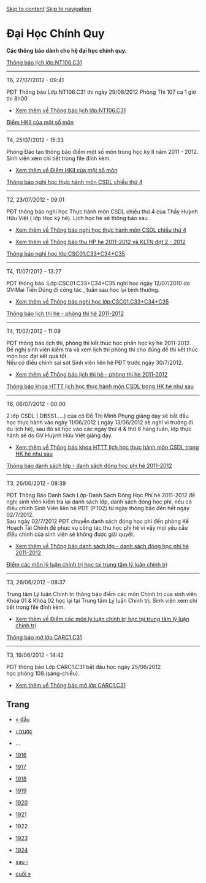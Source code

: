 [Skip to content](https://daa.uit.edu.vn/thongbaochinhquy?page=1921#main)
 [Skip to navigation](https://daa.uit.edu.vn/thongbaochinhquy?page=1921#main-nav)

Đại Học Chính Quy
=================

**Các thông báo dành cho hệ đại học chính quy.**

[Thông báo lịch lớp:NT106.C31](https://daa.uit.edu.vn/thongbao/thong-bao-lich-lopnt106c31)

-------------------------------------------------------------------------------------------

T6, 27/07/2012 - 09:41

PĐT Thông báo Lớp:NT106.C31 thi ngày 29/08/2012 Phòng Thi 107 ca 1 giờ thi 8h00

*   [Xem thêm về Thông báo lịch lớp:NT106.C31](https://daa.uit.edu.vn/thongbao/thong-bao-lich-lopnt106c31 "Thông báo lịch lớp:NT106.C31")
    

[Điểm HKII của một số môn](https://daa.uit.edu.vn/thongbao/diem-hkii-cua-mot-so-mon)

-------------------------------------------------------------------------------------

T4, 25/07/2012 - 15:33

Phòng Đào tạo thông báo điểm một số môn trong học kỳ II năm 2011 - 2012. Sinh viên xem chi tiết trong file đính kèm.

*   [Xem thêm về Điểm HKII của một số môn](https://daa.uit.edu.vn/thongbao/diem-hkii-cua-mot-so-mon "Điểm HKII của một số môn")
    

[Thông báo nghỉ học thực hành môn CSDL chiều thứ 4](https://daa.uit.edu.vn/thongbao/thong-bao-nghi-hoc-thuc-hanh-mon-csdl-chieu-thu-4)

---------------------------------------------------------------------------------------------------------------------------------------

T2, 23/07/2012 - 09:01

PĐT thông báo nghỉ học Thực hành môn CSDL chiều thứ 4 của Thầy Huỳnh Hữu Việt ( lớp Học kỳ hè). Lịch học hè sẽ thông báo sau.

*   [Xem thêm về Thông báo nghỉ học thực hành môn CSDL chiều thứ 4](https://daa.uit.edu.vn/thongbao/thong-bao-nghi-hoc-thuc-hanh-mon-csdl-chieu-thu-4 "Thông báo nghỉ học thực hành môn CSDL chiều thứ 4")
    

*   [Xem thêm về Thông báo thu HP hè 2011-2012 và KLTN đợt 2 - 2012](https://daa.uit.edu.vn/thongbao/thong-bao-thu-hp-he-2011-2012-va-kltn-dot-2-2012 "Thông báo thu HP hè 2011-2012 và KLTN đợt 2 - 2012")
    

[Thông báo nghỉ học lớp:CSC01.C33+C34+C35](https://daa.uit.edu.vn/thongbao/thong-bao-nghi-hoc-lopcsc01c33c34c35)

-----------------------------------------------------------------------------------------------------------------

T4, 11/07/2012 - 13:27

PDT thông báo :Lớp:CSC01.C33+C34+C35 nghỉ học ngày 12/07/2010 do GV:Mai Tiến Dũng đi công tác , tuần sau học lại bình thường.

*   [Xem thêm về Thông báo nghỉ học lớp:CSC01.C33+C34+C35](https://daa.uit.edu.vn/thongbao/thong-bao-nghi-hoc-lopcsc01c33c34c35 "Thông báo nghỉ học lớp:CSC01.C33+C34+C35")
    

[Thông báo lịch thi hè - phòng thi hè 2011-2012](https://daa.uit.edu.vn/thongbao/thong-bao-lich-thi-he-phong-thi-he-2011-2012)

-------------------------------------------------------------------------------------------------------------------------------

T4, 11/07/2012 - 11:09

PĐT thông báo lịch thi, phòng thi kết thúc học phần học kỳ hè 2011-2012. Đề nghị sinh viên kiểm tra và xem lịch thi phòng thi cho đúng để thi kết thúc môn học đạt kết quả tốt.  
Nếu có điều chỉnh sai sót Sinh viên liên hệ PĐT trước ngày 30/7/2012.

*   [Xem thêm về Thông báo lịch thi hè - phòng thi hè 2011-2012](https://daa.uit.edu.vn/thongbao/thong-bao-lich-thi-he-phong-thi-he-2011-2012 "Thông báo lịch thi hè - phòng thi hè 2011-2012")
    

[Thông báo khoa HTTT lịch học thực hành môn CSDL trong HK hè như sau](https://daa.uit.edu.vn/thongbao/thong-bao-khoa-httt-lich-hoc-thuc-hanh-mon-csdl-trong-hk-he-nhu-sau)

---------------------------------------------------------------------------------------------------------------------------------------------------------------------------

T6, 06/07/2012 - 00:00

2 lớp CSDL ( DBSS1.....) của cô Đỗ Thị Minh Phụng giảng dạy sẽ bắt đầu học thực hành vào ngày 11/06/2012 ( ngày 13/06/2012 sẽ nghỉ vì trường đi du lịch hè), sau đó sẽ học vào các ngày thứ 4 & thứ 6 hàng tuần, lớp thực hành sẽ do GV Huỳnh Hữu Việt giảng dạy.

*   [Xem thêm về Thông báo khoa HTTT lịch học thực hành môn CSDL trong HK hè như sau](https://daa.uit.edu.vn/thongbao/thong-bao-khoa-httt-lich-hoc-thuc-hanh-mon-csdl-trong-hk-he-nhu-sau "Thông báo khoa HTTT lịch học thực hành môn CSDL trong HK hè như sau")
    

[Thông báo danh sách lớp - danh sách đóng học phí hè 2011-2012](https://daa.uit.edu.vn/thongbao/thong-bao-danh-sach-lop-danh-sach-dong-hoc-phi-he-2011-2012)

-------------------------------------------------------------------------------------------------------------------------------------------------------------

T3, 26/06/2012 - 08:39

PĐT Thông Báo Danh Sách Lớp-Danh Sách Đóng Học Phí hè 2011-2012 đề nghị sinh viên kiểm tra lại danh sách lớp, danh sách đóng học phí, nếu có điều chỉnh Sinh Viên liên hệ PDT (P.102) từ ngày thông báo đến hết ngày 02/7/2012.  
Sau ngày 02/7/2012 PĐT chuyển danh sách đóng học phí đến phòng Kế Hoạch Tài Chính để phục vụ công tác thu học phí hè vì vậy mọi yêu cầu điều chỉnh của sinh viên sẽ không được giải quyết.

*   [Xem thêm về Thông báo danh sách lớp - danh sách đóng học phí hè 2011-2012](https://daa.uit.edu.vn/thongbao/thong-bao-danh-sach-lop-danh-sach-dong-hoc-phi-he-2011-2012 "Thông báo danh sách lớp - danh sách đóng học phí hè 2011-2012")
    

[Điểm các môn lý luận chính trị học tại trung tâm lý luận chính trị](https://daa.uit.edu.vn/thongbao/diem-cac-mon-ly-luan-chinh-tri-hoc-tai-trung-tam-ly-luan-chinh-tri)

-------------------------------------------------------------------------------------------------------------------------------------------------------------------------

T3, 26/06/2012 - 08:37

Trung tâm Lý luận Chính trị thông báo điểm các môn Chính trị của sinh viên Khóa 01 & Khóa 02 học lại tại Trung tâm Lý luận Chính trị. Sinh viên xem chi tiết trong file đính kèm.

*   [Xem thêm về Điểm các môn lý luận chính trị học tại trung tâm lý luận chính trị](https://daa.uit.edu.vn/thongbao/diem-cac-mon-ly-luan-chinh-tri-hoc-tai-trung-tam-ly-luan-chinh-tri "Điểm các môn lý luận chính trị học tại trung tâm lý luận chính trị")
    

[Thông báo mở lớp CARC1.C31](https://daa.uit.edu.vn/thongbao/thong-bao-mo-lop-carc1c31)

----------------------------------------------------------------------------------------

T3, 19/06/2012 - 14:42

PDT thông báo Lớp:CARC1.C31 bắt đầu học ngày 25/06/2012  
học phòng 108.(sáng-chiều).

*   [Xem thêm về Thông báo mở lớp CARC1.C31](https://daa.uit.edu.vn/thongbao/thong-bao-mo-lop-carc1c31 "Thông báo mở lớp CARC1.C31")
    

Trang
-----

*   [« đầu](https://daa.uit.edu.vn/thongbaochinhquy "Đến trang đầu tiên")
    
*   [‹ trước](https://daa.uit.edu.vn/thongbaochinhquy?page=1920 "Đến trang kế trước")
    
*   …
*   [1916](https://daa.uit.edu.vn/thongbaochinhquy?page=1915 "Đến trang 1916")
    
*   [1917](https://daa.uit.edu.vn/thongbaochinhquy?page=1916 "Đến trang 1917")
    
*   [1918](https://daa.uit.edu.vn/thongbaochinhquy?page=1917 "Đến trang 1918")
    
*   [1919](https://daa.uit.edu.vn/thongbaochinhquy?page=1918 "Đến trang 1919")
    
*   [1920](https://daa.uit.edu.vn/thongbaochinhquy?page=1919 "Đến trang 1920")
    
*   [1921](https://daa.uit.edu.vn/thongbaochinhquy?page=1920 "Đến trang 1921")
    
*   1922
*   [1923](https://daa.uit.edu.vn/thongbaochinhquy?page=1922 "Đến trang 1923")
    
*   [1924](https://daa.uit.edu.vn/thongbaochinhquy?page=1923 "Đến trang 1924")
    
*   [sau ›](https://daa.uit.edu.vn/thongbaochinhquy?page=1922 "Đến trang kế sau")
    
*   [cuối »](https://daa.uit.edu.vn/thongbaochinhquy?page=1923 "Đến trang cuối cùng")